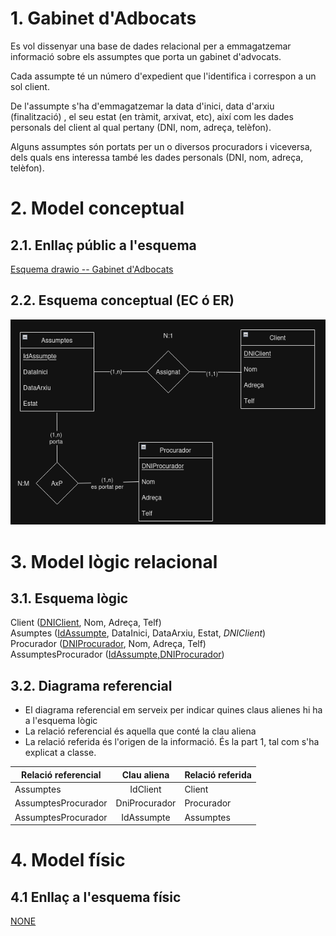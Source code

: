 
# 1. Gabinet d'Adbocats

Es vol dissenyar una base de dades relacional per a emmagatzemar informació
sobre els assumptes que porta un gabinet d'advocats.

Cada assumpte té un número d'expedient que l'identifica i correspon a un sol
client.

De l'assumpte s'ha d'emmagatzemar la data d'inici, data d'arxiu (finalització)
, el seu estat (en tràmit, arxivat, etc), així com les dades personals del
client al qual pertany (DNI, nom, adreça, telèfon).

Alguns assumptes són portats per un o diversos procuradors i viceversa, dels
quals ens interessa també les dades personals (DNI, nom, adreça, telèfon).

# 2. Model conceptual
## 2.1. Enllaç públic a l'esquema
[Esquema drawio -- Gabinet d'Adbocats](https://drive.google.com/file/d/19jyyxrT2YkxDXFEycAip-f08-r8KN9k3/view?usp=sharing)
## 2.2. Esquema conceptual (EC ó ER)
  ![Esquema drawio -- ZOOS](./1_gabinet.png)
# 3. Model lògic relacional
## 3.1. Esquema lògic
  Client (<ins>DNIClient</ins>, Nom, Adreça, Telf)\
  Asumptes (<ins>IdAssumpte</ins>, DataInici, DataArxiu, Estat, *DNIClient*)\
  Procurador (<ins>DNIProcurador</ins>, Nom, Adreça, Telf)\
  AssumptesProcurador (<ins>IdAssumpte,DNIProcurador</ins>)

## 3.2. Diagrama referencial

* El diagrama referencial em serveix per indicar quines claus alienes hi ha a l'esquema lògic  
* La relació referencial és aquella que conté la clau aliena  
* La relació referida és l'origen de la informació. És la part 1, tal com s'ha explicat a classe.

Relació referencial|Clau aliena|Relació referida
-|:-:|-
Assumptes|IdClient|Client
AssumptesProcurador|DniProcurador|Procurador
AssumptesProcurador|IdAssumpte|Assumptes


# 4. Model físic
## 4.1 Enllaç a l'esquema físic

[NONE](./)
